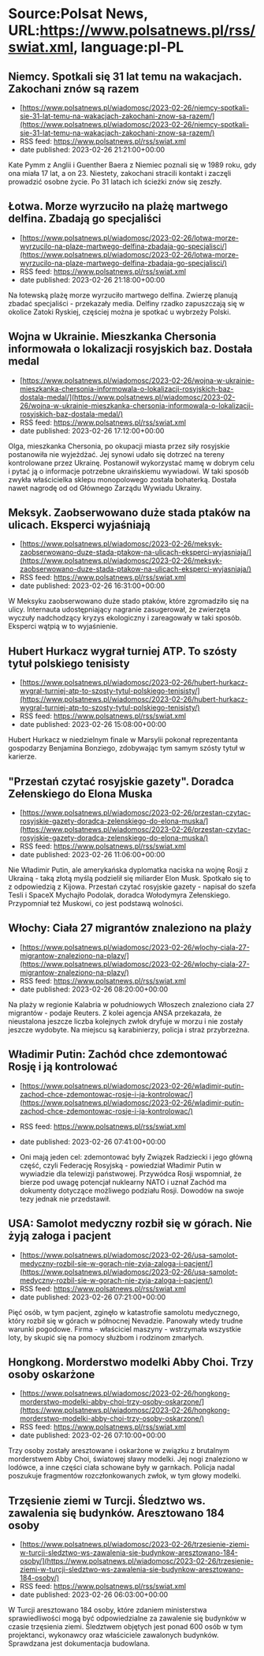 # Source:Polsat News, URL:https://www.polsatnews.pl/rss/swiat.xml, language:pl-PL

## Niemcy. Spotkali się 31 lat temu na wakacjach. Zakochani znów są razem
 - [https://www.polsatnews.pl/wiadomosc/2023-02-26/niemcy-spotkali-sie-31-lat-temu-na-wakacjach-zakochani-znow-sa-razem/](https://www.polsatnews.pl/wiadomosc/2023-02-26/niemcy-spotkali-sie-31-lat-temu-na-wakacjach-zakochani-znow-sa-razem/)
 - RSS feed: https://www.polsatnews.pl/rss/swiat.xml
 - date published: 2023-02-26 21:21:00+00:00

Kate Pymm z Anglii i Guenther Baera z Niemiec poznali się w 1989 roku, gdy ona miała 17 lat, a on 23. Niestety, zakochani stracili kontakt i zaczęli prowadzić osobne życie. Po 31 latach ich ścieżki znów się zeszły.

## Łotwa. Morze wyrzuciło na plażę martwego delfina. Zbadają go specjaliści
 - [https://www.polsatnews.pl/wiadomosc/2023-02-26/lotwa-morze-wyrzucilo-na-plaze-martwego-delfina-zbadaja-go-specjalisci/](https://www.polsatnews.pl/wiadomosc/2023-02-26/lotwa-morze-wyrzucilo-na-plaze-martwego-delfina-zbadaja-go-specjalisci/)
 - RSS feed: https://www.polsatnews.pl/rss/swiat.xml
 - date published: 2023-02-26 21:18:00+00:00

Na łotewską plażę morze wyrzuciło martwego delfina. Zwierzę planują zbadać specjaliści - przekazały media. Delfiny rzadko zapuszczają się w okolice Zatoki Ryskiej, częściej można je spotkać u wybrzeży Polski.

## Wojna w Ukrainie. Mieszkanka Chersonia informowała o lokalizacji rosyjskich baz. Dostała medal
 - [https://www.polsatnews.pl/wiadomosc/2023-02-26/wojna-w-ukrainie-mieszkanka-chersonia-informowala-o-lokalizacji-rosyjskich-baz-dostala-medal/](https://www.polsatnews.pl/wiadomosc/2023-02-26/wojna-w-ukrainie-mieszkanka-chersonia-informowala-o-lokalizacji-rosyjskich-baz-dostala-medal/)
 - RSS feed: https://www.polsatnews.pl/rss/swiat.xml
 - date published: 2023-02-26 17:12:00+00:00

Olga, mieszkanka Chersonia, po okupacji miasta przez siły rosyjskie postanowiła nie wyjeżdżać. Jej synowi udało się dotrzeć na tereny kontrolowane przez Ukrainę. Postanowił wykorzystać mamę w dobrym celu i pytać ją o informacje potrzebne ukraińskiemu wywiadowi. W taki sposób zwykła właścicielka sklepu monopolowego została bohaterką. Dostała nawet nagrodę od od Głównego Zarządu Wywiadu Ukrainy.

## Meksyk. Zaobserwowano duże stada ptaków na ulicach. Eksperci wyjaśniają
 - [https://www.polsatnews.pl/wiadomosc/2023-02-26/meksyk-zaobserwowano-duze-stada-ptakow-na-ulicach-eksperci-wyjasniaja/](https://www.polsatnews.pl/wiadomosc/2023-02-26/meksyk-zaobserwowano-duze-stada-ptakow-na-ulicach-eksperci-wyjasniaja/)
 - RSS feed: https://www.polsatnews.pl/rss/swiat.xml
 - date published: 2023-02-26 16:31:00+00:00

W Meksyku zaobserwowano duże stado ptaków, które zgromadziło się na ulicy. Internauta udostępniający nagranie zasugerował, że zwierzęta wyczuły nadchodzący kryzys ekologiczny i zareagowały w taki sposób. Eksperci wątpią w to wyjaśnienie.

## Hubert Hurkacz wygrał turniej ATP. To szósty tytuł polskiego tenisisty
 - [https://www.polsatnews.pl/wiadomosc/2023-02-26/hubert-hurkacz-wygral-turniej-atp-to-szosty-tytul-polskiego-tenisisty/](https://www.polsatnews.pl/wiadomosc/2023-02-26/hubert-hurkacz-wygral-turniej-atp-to-szosty-tytul-polskiego-tenisisty/)
 - RSS feed: https://www.polsatnews.pl/rss/swiat.xml
 - date published: 2023-02-26 15:08:00+00:00

Hubert Hurkacz w niedzielnym finale w Marsylii pokonał reprezentanta gospodarzy Benjamina Bonziego, zdobywając tym samym szósty tytuł w karierze.

## "Przestań czytać rosyjskie gazety". Doradca Zełenskiego do Elona Muska
 - [https://www.polsatnews.pl/wiadomosc/2023-02-26/przestan-czytac-rosyjskie-gazety-doradca-zelenskiego-do-elona-muska/](https://www.polsatnews.pl/wiadomosc/2023-02-26/przestan-czytac-rosyjskie-gazety-doradca-zelenskiego-do-elona-muska/)
 - RSS feed: https://www.polsatnews.pl/rss/swiat.xml
 - date published: 2023-02-26 11:06:00+00:00

Nie Władimir Putin, ale amerykańska dyplomatka naciska na wojnę Rosji z Ukrainą - taką złotą myślą podzielił się miliarder Elon Musk. Spotkało się to z odpowiedzią z Kijowa. Przestań czytać rosyjskie gazety - napisał do szefa Tesli i SpaceX Mychajło Podolak, doradca Wołodymyra Zełenskiego. Przypomniał też Muskowi, co jest podstawą wolności.

## Włochy: Ciała 27 migrantów znaleziono na plaży
 - [https://www.polsatnews.pl/wiadomosc/2023-02-26/wlochy-ciala-27-migrantow-znaleziono-na-plazy/](https://www.polsatnews.pl/wiadomosc/2023-02-26/wlochy-ciala-27-migrantow-znaleziono-na-plazy/)
 - RSS feed: https://www.polsatnews.pl/rss/swiat.xml
 - date published: 2023-02-26 08:20:00+00:00

Na plaży w regionie Kalabria w południowych Włoszech znaleziono ciała 27 migrantów - podaje Reuters. Z kolei agencja ANSA przekazała, że nieustalona jeszcze liczba kolejnych zwłok dryfuje w morzu i nie zostały jeszcze wydobyte. Na miejscu są karabinierzy, policja i straż przybrzeżna.

## Władimir Putin: Zachód chce zdemontować Rosję i ją kontrolować
 - [https://www.polsatnews.pl/wiadomosc/2023-02-26/wladimir-putin-zachod-chce-zdemontowac-rosje-i-ja-kontrolowac/](https://www.polsatnews.pl/wiadomosc/2023-02-26/wladimir-putin-zachod-chce-zdemontowac-rosje-i-ja-kontrolowac/)
 - RSS feed: https://www.polsatnews.pl/rss/swiat.xml
 - date published: 2023-02-26 07:41:00+00:00

- Oni mają jeden cel: zdemontować były Związek Radziecki i jego główną część, czyli Federację Rosyjską - powiedział Władimir Putin w wywiadzie dla telewizji państwowej. Przywódca Rosji wspomniał, że bierze pod uwagę potencjał nuklearny NATO i uznał Zachód ma dokumenty dotyczące możliwego podziału Rosji. Dowodów na swoje tezy jednak nie przedstawił.

## USA: Samolot medyczny rozbił się w górach. Nie żyją załoga i pacjent
 - [https://www.polsatnews.pl/wiadomosc/2023-02-26/usa-samolot-medyczny-rozbil-sie-w-gorach-nie-zyja-zaloga-i-pacjent/](https://www.polsatnews.pl/wiadomosc/2023-02-26/usa-samolot-medyczny-rozbil-sie-w-gorach-nie-zyja-zaloga-i-pacjent/)
 - RSS feed: https://www.polsatnews.pl/rss/swiat.xml
 - date published: 2023-02-26 07:21:00+00:00

Pięć osób, w tym pacjent, zginęło w katastrofie samolotu medycznego, który rozbił się w górach w północnej Nevadzie. Panowały wtedy trudne warunki pogodowe. Firma - właściciel maszyny - wstrzymała wszystkie loty, by skupić się na pomocy służbom i rodzinom zmarłych.

## Hongkong. Morderstwo modelki Abby Choi. Trzy osoby oskarżone
 - [https://www.polsatnews.pl/wiadomosc/2023-02-26/hongkong-morderstwo-modelki-abby-choi-trzy-osoby-oskarzone/](https://www.polsatnews.pl/wiadomosc/2023-02-26/hongkong-morderstwo-modelki-abby-choi-trzy-osoby-oskarzone/)
 - RSS feed: https://www.polsatnews.pl/rss/swiat.xml
 - date published: 2023-02-26 07:10:00+00:00

Trzy osoby zostały aresztowane i oskarżone w związku z brutalnym morderstwem Abby Choi, światowej sławy modelki. Jej nogi znaleziono w lodówce, a inne części ciała schowane były w garnkach. Policja nadal poszukuje fragmentów rozczłonkowanych zwłok, w tym głowy modelki.

## Trzęsienie ziemi w Turcji. Śledztwo ws. zawalenia się budynków. Aresztowano 184 osoby
 - [https://www.polsatnews.pl/wiadomosc/2023-02-26/trzesienie-ziemi-w-turcji-sledztwo-ws-zawalenia-sie-budynkow-aresztowano-184-osoby/](https://www.polsatnews.pl/wiadomosc/2023-02-26/trzesienie-ziemi-w-turcji-sledztwo-ws-zawalenia-sie-budynkow-aresztowano-184-osoby/)
 - RSS feed: https://www.polsatnews.pl/rss/swiat.xml
 - date published: 2023-02-26 06:03:00+00:00

W Turcji aresztowano 184 osoby, które zdaniem ministerstwa sprawiedliwości mogą być odpowiedzialne za zawalenie się budynków w czasie trzęsienia ziemi. Śledztwem objętych jest ponad 600 osób w tym projektanci, wykonawcy oraz właściciele zawalonych budynków. Sprawdzana jest dokumentacja budowlana.

